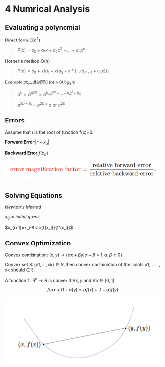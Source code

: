 # 4 Numrical Analysis
## Evaluating a polynomial
Direct form:O($n^2$)
>$P(x)=a_0+a_1x+a_2x^2+...+a_nx^n$

Horner's method:O(n)
>$P(x)=a_0+x(a_1+x(a_2+x*(...(a_{n-1}+a_nx)))$

Example:求二进制幂O(n)->O($log_2n$)
>$a^n=a^{p(2)}$$=a^{b_m2^m+...+b_i2^i+b_0}$

>$a^{2p+b_i}=a^{2p}*a$ or $a^{2p}$

## Errors
Assume that r is the root of function f(x)=0.

**Forward Error**:$|r-x_a|$

**Backward Error**:$f(x_a)$

![lk](https://raw.githubusercontent.com/zxc2012/image/main/20200927222415895.png)

##  Solving Equations
*Newton's Method*

$x_0=initial\ guess$

$x_{i+1}=x_i-\frac{f(x_i)}{f'(x_i)}$

## Convex Optimization

Convex combination: $(x,y)\rightarrow\{\alpha x + \beta y|\alpha + \beta =1, \alpha,\beta \geq 0\}$

Convex set S: $(x1, . . . , xk) \in S$, then convex combination of the points x1, . . . , xk should $\in$ S.

A function f : $R^n \rightarrow R$ is convex if $\forall x, y$ and $\forall \alpha \in [0, 1]$

$$f(\alpha x + (1-\alpha) y) \leq \alpha f(x) + (1-\alpha) f(y)$$

![20230512172643](https://raw.githubusercontent.com/zxc2012/image/main/20230512172643.png)